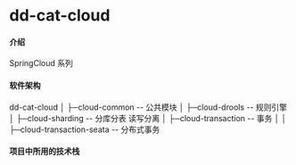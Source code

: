# dd-cat-cloud

#### 介绍
SpringCloud 系列

#### 软件架构
dd-cat-cloud
│  ├─cloud-common -- 公共模块
│  ├─cloud-drools -- 规则引擎
│  ├─cloud-sharding -- 分库分表 读写分离
│  ├─cloud-transaction -- 事务
│  │    ├─cloud-transaction-seata -- 分布式事务


#### 项目中所用的技术栈
